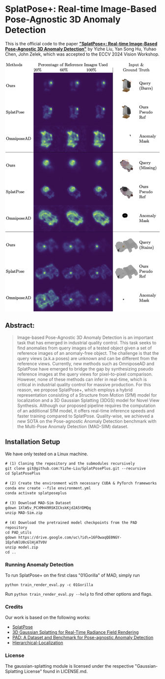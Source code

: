 # SplatPose+: Real-time Image-Based Pose-Agnostic 3D Anomaly Detection
This is the official code to the paper 
[**"SplatPose+: Real-time Image-Based Pose-Agnostic 3D Anomaly Detection"**](https://arxiv.org/abs/2410.12080) 
by Yizhe Liu, Yan Song Hu, Yuhao Chen, John Zelek, which was accepted to the ECCV 2024 Vision Workshop.


![Qualitative Result](./assets/fig.png)

## Abstract:
>Image-based Pose-Agnostic 3D Anomaly Detection is an important task that has emerged in industrial quality control. This task seeks to find anomalies from query images of a tested object given a set of reference images of an anomaly-free object. The challenge is that the query views (a.k.a poses) are unknown and can be different from the reference views. Currently, new methods such as  OmniposeAD and SplatPose have emerged to bridge the gap by synthesizing pseudo reference images at the query views for pixel-to-pixel comparison. However, none of these methods can infer in real-time, which is critical in industrial quality control for massive production. For this reason, we propose SplatPose+, which employs a hybrid representation consisting of a Structure from Motion (SfM) model for localization and a 3D Gaussian Splatting (3DGS) model for Novel View Synthesis. Although our proposed pipeline requires the computation of an additional SfM model, it offers real-time inference speeds and faster training compared to SplatPose. Quality-wise, we achieved a new SOTA on the Pose-agnostic Anomaly Detection benchmark with the Multi-Pose Anomaly Detection (MAD-SIM) dataset.  



## Installation Setup
We have only tested on a Linux machine.

```shell
# (1) Cloning the repository and the submodules recursively
git clone git@github.com:Yizhe-Liu/SplatPosePlus.git --recursive
cd SplatPosePlus

# (2) Create the environment with necessary CUDA & PyTorch frameworks
conda env create --file environment.yml 
conda activate splatposeplus

# (3) Download MAD-Sim Dataset
gdown 1XlW5v_PCXMH49RSKICkskKjd2A5YDMQq
unzip MAD-Sim.zip

# (4) Download the pretrained model checkpoints from the PAD repository
cd PAD_utils
gdown https://drive.google.com/uc\?id\=16FOwaqQE0NGY-1EpfoNlU0cGlHjATV0V
unzip model.zip
cd ..
```

### Running Anomaly Detection
To run SplatPose+ on the first class "01Gorilla" of MAD, simply run
```shell
python train_render_eval.py -c 01Gorilla
```
Run ```python train_render_eval.py --help``` to find other options and flags. 


### Credits
Our work is based on the following works: 
- [SplatPose](https://github.com/m-kruse98/SplatPose)
- [3D Gaussian Splatting for Real-Time Radiance Field Rendering](https://github.com/graphdeco-inria/gaussian-splatting)
- [PAD: A Dataset and Benchmark for Pose-agnostic Anomaly Detection](https://github.com/EricLee0224/PAD)
- [Hierarchical-Localization](https://github.com/cvg/Hierarchical-Localization)

### License
The gaussian-splatting module is licensed under the respective "Gaussian-Splatting License" found in LICENSE.md.
